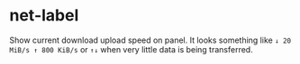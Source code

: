 # net-label

Show current download upload speed on panel. It looks something like `↓ 20 MiB/s ↑ 800 KiB/s` or `↑↓` when very little data is being transferred.
